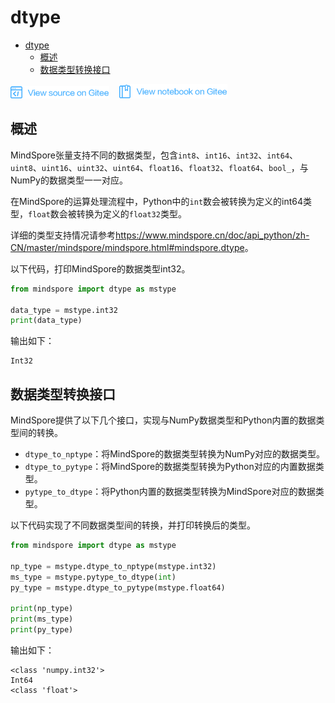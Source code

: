 # dtype

<!-- TOC -->

- [dtype](#dtype)
    - [概述](#概述)
    - [数据类型转换接口](#数据类型转换接口)

<!-- /TOC -->

<a href="https://gitee.com/mindspore/docs/blob/master/docs/programming_guide/source_zh_cn/dtype.md" target="_blank"><img src="./_static/logo_source.png"></a>
&nbsp;&nbsp;
<a href="https://gitee.com/mindspore/docs/blob/master/tutorials/notebook/programming_guide/dtype.ipynb" target="_blank"><img src="./_static/logo_notebook.png"></a>

## 概述

MindSpore张量支持不同的数据类型，包含`int8`、`int16`、`int32`、`int64`、`uint8`、`uint16`、`uint32`、`uint64`、`float16`、`float32`、`float64`、`bool_`，与NumPy的数据类型一一对应。

在MindSpore的运算处理流程中，Python中的`int`数会被转换为定义的int64类型，`float`数会被转换为定义的`float32`类型。

详细的类型支持情况请参考<https://www.mindspore.cn/doc/api_python/zh-CN/master/mindspore/mindspore.html#mindspore.dtype>。

以下代码，打印MindSpore的数据类型int32。

```python
from mindspore import dtype as mstype

data_type = mstype.int32
print(data_type)
```

输出如下：

```text
Int32
```

## 数据类型转换接口

MindSpore提供了以下几个接口，实现与NumPy数据类型和Python内置的数据类型间的转换。

- `dtype_to_nptype`：将MindSpore的数据类型转换为NumPy对应的数据类型。
- `dtype_to_pytype`：将MindSpore的数据类型转换为Python对应的内置数据类型。
- `pytype_to_dtype`：将Python内置的数据类型转换为MindSpore对应的数据类型。

以下代码实现了不同数据类型间的转换，并打印转换后的类型。

```python
from mindspore import dtype as mstype

np_type = mstype.dtype_to_nptype(mstype.int32)
ms_type = mstype.pytype_to_dtype(int)
py_type = mstype.dtype_to_pytype(mstype.float64)

print(np_type)
print(ms_type)
print(py_type)
```

输出如下：

```text
<class 'numpy.int32'>
Int64
<class 'float'>
```
